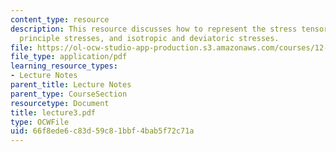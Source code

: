 ```yaml
---
content_type: resource
description: This resource discusses how to represent the stress tensor in terms of
  principle stresses, and isotropic and deviatoric stresses.
file: https://ol-ocw-studio-app-production.s3.amazonaws.com/courses/12-520-geodynamics-fall-2006/66f8ede6c83d59c81bbf4bab5f72c71a_lecture3.pdf
file_type: application/pdf
learning_resource_types:
- Lecture Notes
parent_title: Lecture Notes
parent_type: CourseSection
resourcetype: Document
title: lecture3.pdf
type: OCWFile
uid: 66f8ede6-c83d-59c8-1bbf-4bab5f72c71a
---
```

